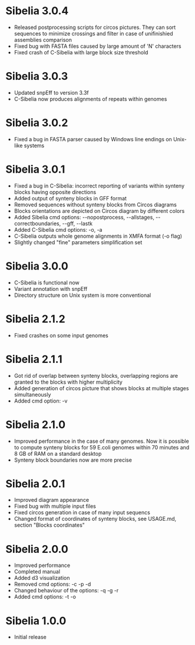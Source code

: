 Sibelia 3.0.4
=============
* Released postprocessing scripts for circos pictures. They can sort sequences
to minimize crossings and filter in case of unifinishied assemblies comparison
* Fixed bug with FASTA files caused by large amount of 'N' characters
* Fixed crash of C-Sibelia with large block size threshold

Sibelia 3.0.3
=============
* Updated snpEff to version 3.3f
* C-Sibelia now produces alignments of repeats within genomes

Sibelia 3.0.2
=============
* Fixed a bug in FASTA parser caused by Windows line endings on Unix-like
systems

Sibelia 3.0.1
=============
* Fixed a bug in C-Sibelia: incorrect reporting of variants within synteny
  blocks having opposite directions
* Added output of synteny blocks in GFF format
* Removed sequences without synteny blocks from Circos diagrams
* Blocks orientations are depicted on Circos diagram by different colors
* Added Sibelia cmd options: --nopostprocess, --allstages, --correctboundaries,
  --gff, --lastk
* Added C-Sibelia cmd options: -o, -a
* C-Sibelia outputs whole genome alignments in XMFA format (-o flag)
* Slightly changed "fine" parameters simplification set

Sibelia 3.0.0
=============
* C-Sibelia is functional now
* Variant annotation with snpEff
* Directory structure on Unix system is more conventional

Sibelia 2.1.2
=============
* Fixed crashes on some input genomes

Sibelia 2.1.1
=============
* Got rid of overlap between synteny blocks, overlapping regions are granted to
  the blocks with higher multiplicity
* Added generation of circos picture that shows blocks at multiple stages
  simultaneously
* Added cmd option: -v

Sibelia 2.1.0
=============
* Improved performance in the case of many genomes. Now it is possible to
  compute synteny blocks for 59 E.coli genomes within 70 minutes and 8 GB of
  RAM on a standard desktop
* Synteny block boundaries now are more precise

Sibelia 2.0.1
=============
* Improved diagram appearance
* Fixed bug with multiple input files
* Fixed circos generation in case of many input sequencs
* Changed format of coordinates of synteny blocks, see USAGE.md, section
  "Blocks coordinates"

Sibelia 2.0.0
=============
* Improved performance
* Completed manual
* Added d3 visualization
* Removed cmd options: -c -p -d
* Changed behaviour of the options: -q -g -r
* Added cmd options: -t -o

Sibelia 1.0.0
=============
* Initial release